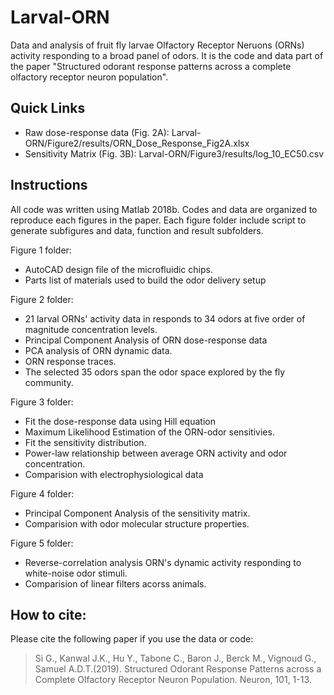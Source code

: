 # Larval-ORN

Data and analysis of fruit fly larvae Olfactory Receptor Neruons (ORNs) activity responding to a broad panel of odors. It is the code and data part of the paper "Structured odorant response patterns across a complete olfactory receptor neuron population".



Quick Links
--------------------
* Raw dose-response data (Fig. 2A): Larval-ORN/Figure2/results/ORN_Dose_Response_Fig2A.xlsx
* Sensitivity Matrix (Fig. 3B): Larval-ORN/Figure3/results/log_10_EC50.csv

Instructions
--------------------------------
All code was written using Matlab 2018b.
Codes and data are organized to reproduce each figures in the paper.
Each figure folder include script to generate subfigures and data, function and result subfolders.

Figure 1 folder:
* AutoCAD design file of the microfluidic chips.
* Parts list of materials used to build the odor delivery setup

Figure 2 folder:
* 21 larval ORNs' activity data in responds to 34 odors at five order of magnitude concentration levels.
* Principal Component Analysis of ORN dose-response data
* PCA analysis of ORN dynamic data.
* ORN response traces.
* The selected 35 odors span the odor space explored by the fly community.

Figure 3 folder:
* Fit the dose-response data using Hill equation
* Maximum Likelihood Estimation of the ORN-odor sensitivies.
* Fit the sensitivity distribution.
* Power-law relationship between average ORN activity and odor concentration.
* Comparision with electrophysiological data

Figure 4 folder:
* Principal Component Analysis of the sensitivity matrix.
* Comparision with odor molecular structure properties.

Figure 5 folder:
* Reverse-correlation analysis ORN's dynamic activity responding to white-noise odor stimuli.
* Comparision of linear filters acorss animals.


How to cite:
----------------
Please cite the following paper if you use the data or code:

> Si G., Kanwal J.K., Hu Y., Tabone C., Baron J., Berck M., Vignoud G., Samuel A.D.T.(2019). Structured Odorant Response Patterns across a Complete Olfactory Receptor Neuron Population. Neuron, 101, 1-13.
